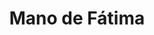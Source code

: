---
title: Mano de Fátima
date: 
draft: false

# descripcion
description : Mano de Fátima

materials: Plata 925

color: Plateado

dimensions: 1,4cm x 1,8cm

code: 02-13-0119

type: "Dijes"

categories: []

price: $3.260,00

# Images
# first image will be shown in the product page
images:
  # - image: "images/path_to_image"
  # La ubicacion de las imagenes es imagenes/Dijes/Dijes.Microcubic/02-13-0119-mano-de-fatima
  - image: "./images/dijes/microcubic/02-13-0119-mano-de-fatima_a.JPG"
  - image: "./images/dijes/microcubic/02-13-0119-mano-de-fatima_b.JPG"
---